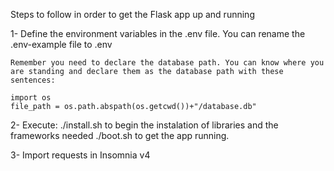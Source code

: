 Steps to follow in order to get the Flask app up and running

1- Define the environment variables in the .env file. 
    You can rename the .env-example file to .env
    
    Remember you need to declare the database path. You can know where you are standing and declare them as the database path with these sentences:
    
    import os
    file_path = os.path.abspath(os.getcwd())+"/database.db"

2- Execute:
        ./install.sh 
    to begin the instalation of libraries and the frameworks needed
        ./boot.sh
    to get the app running.

3- Import requests in Insomnia v4